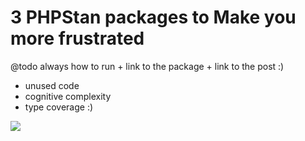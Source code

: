# 3 PHPStan packages to Make you more frustrated

@todo always how to run + link to the package + link to the post :)

* unused code
* cognitive complexity
* type coverage :)

<img src="/images/type_coverage_trends">